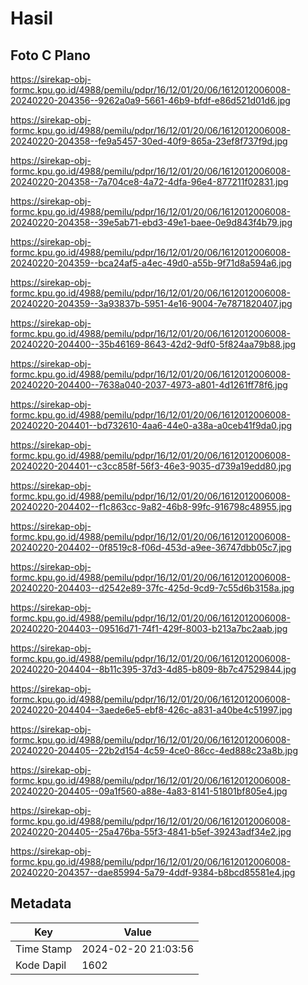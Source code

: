 # Hasil

## Foto C Plano

https://sirekap-obj-formc.kpu.go.id/4988/pemilu/pdpr/16/12/01/20/06/1612012006008-20240220-204356--9262a0a9-5661-46b9-bfdf-e86d521d01d6.jpg

https://sirekap-obj-formc.kpu.go.id/4988/pemilu/pdpr/16/12/01/20/06/1612012006008-20240220-204358--fe9a5457-30ed-40f9-865a-23ef8f737f9d.jpg

https://sirekap-obj-formc.kpu.go.id/4988/pemilu/pdpr/16/12/01/20/06/1612012006008-20240220-204358--7a704ce8-4a72-4dfa-96e4-877211f02831.jpg

https://sirekap-obj-formc.kpu.go.id/4988/pemilu/pdpr/16/12/01/20/06/1612012006008-20240220-204358--39e5ab71-ebd3-49e1-baee-0e9d843f4b79.jpg

https://sirekap-obj-formc.kpu.go.id/4988/pemilu/pdpr/16/12/01/20/06/1612012006008-20240220-204359--bca24af5-a4ec-49d0-a55b-9f71d8a594a6.jpg

https://sirekap-obj-formc.kpu.go.id/4988/pemilu/pdpr/16/12/01/20/06/1612012006008-20240220-204359--3a93837b-5951-4e16-9004-7e7871820407.jpg

https://sirekap-obj-formc.kpu.go.id/4988/pemilu/pdpr/16/12/01/20/06/1612012006008-20240220-204400--35b46169-8643-42d2-9df0-5f824aa79b88.jpg

https://sirekap-obj-formc.kpu.go.id/4988/pemilu/pdpr/16/12/01/20/06/1612012006008-20240220-204400--7638a040-2037-4973-a801-4d1261ff78f6.jpg

https://sirekap-obj-formc.kpu.go.id/4988/pemilu/pdpr/16/12/01/20/06/1612012006008-20240220-204401--bd732610-4aa6-44e0-a38a-a0ceb41f9da0.jpg

https://sirekap-obj-formc.kpu.go.id/4988/pemilu/pdpr/16/12/01/20/06/1612012006008-20240220-204401--c3cc858f-56f3-46e3-9035-d739a19edd80.jpg

https://sirekap-obj-formc.kpu.go.id/4988/pemilu/pdpr/16/12/01/20/06/1612012006008-20240220-204402--f1c863cc-9a82-46b8-99fc-916798c48955.jpg

https://sirekap-obj-formc.kpu.go.id/4988/pemilu/pdpr/16/12/01/20/06/1612012006008-20240220-204402--0f8519c8-f06d-453d-a9ee-36747dbb05c7.jpg

https://sirekap-obj-formc.kpu.go.id/4988/pemilu/pdpr/16/12/01/20/06/1612012006008-20240220-204403--d2542e89-37fc-425d-9cd9-7c55d6b3158a.jpg

https://sirekap-obj-formc.kpu.go.id/4988/pemilu/pdpr/16/12/01/20/06/1612012006008-20240220-204403--09516d71-74f1-429f-8003-b213a7bc2aab.jpg

https://sirekap-obj-formc.kpu.go.id/4988/pemilu/pdpr/16/12/01/20/06/1612012006008-20240220-204404--8b11c395-37d3-4d85-b809-8b7c47529844.jpg

https://sirekap-obj-formc.kpu.go.id/4988/pemilu/pdpr/16/12/01/20/06/1612012006008-20240220-204404--3aede6e5-ebf8-426c-a831-a40be4c51997.jpg

https://sirekap-obj-formc.kpu.go.id/4988/pemilu/pdpr/16/12/01/20/06/1612012006008-20240220-204405--22b2d154-4c59-4ce0-86cc-4ed888c23a8b.jpg

https://sirekap-obj-formc.kpu.go.id/4988/pemilu/pdpr/16/12/01/20/06/1612012006008-20240220-204405--09a1f560-a88e-4a83-8141-51801bf805e4.jpg

https://sirekap-obj-formc.kpu.go.id/4988/pemilu/pdpr/16/12/01/20/06/1612012006008-20240220-204405--25a476ba-55f3-4841-b5ef-39243adf34e2.jpg

https://sirekap-obj-formc.kpu.go.id/4988/pemilu/pdpr/16/12/01/20/06/1612012006008-20240220-204357--dae85994-5a79-4ddf-9384-b8bcd85581e4.jpg


## Metadata

| Key        | Value               |
| ---------- | ------------------- |
| Time Stamp | 2024-02-20 21:03:56 |
| Kode Dapil | 1602                |



